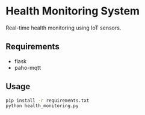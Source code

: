 # Health Monitoring System

Real-time health monitoring using IoT sensors.

## Requirements
- flask
- paho-mqtt

## Usage
```bash
pip install -r requirements.txt
python health_monitoring.py
